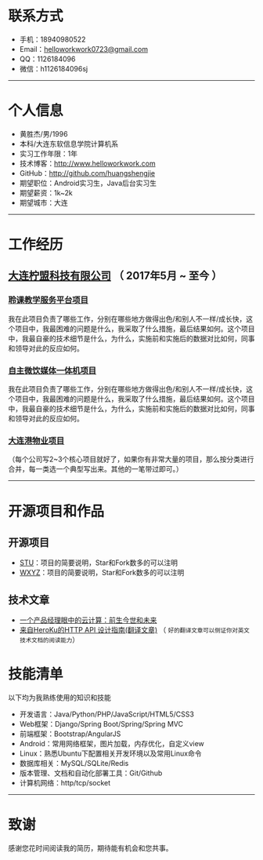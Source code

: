 # 联系方式

- 手机：18940980522 
- Email：helloworkwork0723@gmail.com 
- QQ：1126184096
- 微信：h1126184096sj

---

# 个人信息

 - 黄胜杰/男/1996 
 - 本科/大连东软信息学院计算机系 
 - 实习工作年限：1年
 - 技术博客：[http://www.helloworkwork.com ](http://www.helloworkwork.com )
 - GitHub：[http://github.com/huangshengjie ](http://github.com/huangshengjie )
 - 期望职位：Android实习生，Java后台实习生
 - 期望薪资：1k~2k
 - 期望城市：大连

---

# 工作经历

## [大连柠盟科技有限公司](www.lemner.com) （ 2017年5月 ~ 至今 ）

### [聆课教学服务平台项目]() 
我在此项目负责了哪些工作，分别在哪些地方做得出色/和别人不一样/成长快，这个项目中，我最困难的问题是什么，我采取了什么措施，最后结果如何。这个项目中，我最自豪的技术细节是什么，为什么，实施前和实施后的数据对比如何，同事和领导对此的反应如何。


### [自主微饮媒体一体机项目]() 
我在此项目负责了哪些工作，分别在哪些地方做得出色/和别人不一样/成长快，这个项目中，我最困难的问题是什么，我采取了什么措施，最后结果如何。这个项目中，我最自豪的技术细节是什么，为什么，实施前和实施后的数据对比如何，同事和领导对此的反应如何。


### [大连港物业项目]()

（每个公司写2~3个核心项目就好了，如果你有非常大量的项目，那么按分类进行合并，每一类选一个典型写出来。其他的一笔带过即可。）


---

# 开源项目和作品

## 开源项目

 - [STU](http://github.com/huangshengjie/qbweather)：项目的简要说明，Star和Fork数多的可以注明
 - [WXYZ](http://github.com/huangshengjie/qbnews)：项目的简要说明，Star和Fork数多的可以注明

## 技术文章

- [一个产品经理眼中的云计算：前生今世和未来](http://get.jobdeer.com/706.get)
- [来自HeroKu的HTTP API 设计指南(翻译文章)](http://get.jobdeer.com/343.get) （ ```好的翻译文章可以侧证你对英文技术文档的阅读能力```）


# 技能清单

以下均为我熟练使用的知识和技能

- 开发语言：Java/Python/PHP/JavaScript/HTML5/CSS3
- Web框架：Django/Spring Boot/Spring/Spring MVC
- 前端框架：Bootstrap/AngularJS
- Android：常用网络框架，图片加载，内存优化，自定义view
- Linux：熟悉Ubuntu下配置相关开发环境以及常用Linux命令
- 数据库相关：MySQL/SQLite/Redis
- 版本管理、文档和自动化部署工具：Git/Github
- 计算机网络：http/tcp/socket

---


# 致谢
感谢您花时间阅读我的简历，期待能有机会和您共事。
